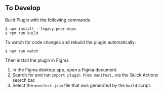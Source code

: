 ## To Develop

Build Plugin with the following commands

```
$ npm install --legacy-peer-deps
$ npm run build
```

To watch for code changes and rebuild the plugin automatically:

```
$ npm run watch
```

Then install the plugin in Figma

1. In the Figma desktop app, open a Figma document.
2. Search for and run `Import plugin from manifest…` via the Quick Actions search bar.
3. Select the `manifest.json` file that was generated by the `build` script.
